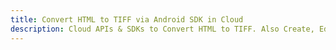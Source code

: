 ---title: Convert HTML to TIFF via Android SDK in Clouddescription: Cloud APIs & SDKs to Convert HTML to TIFF. Also Create, Edit & Render Microsoft Word & OpenOffice documents in the Cloud.---